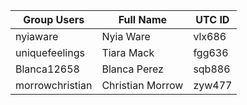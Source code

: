 | Group Users | Full Name | UTC ID |
| ----------- | --------- | ------ | 
| nyiaware    | Nyia Ware | vlx686 | 
| uniquefeelings | Tiara Mack | fgg636|
| Blanca12658 | Blanca Perez | sqb886 | 
| morrowchristian | Christian Morrow | zyw477 |
